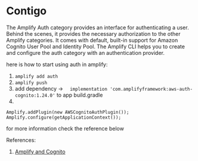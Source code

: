 # Contigo

The Amplify Auth category provides an interface for authenticating a user. Behind the scenes, it provides the necessary authorization to the other Amplify categories. It comes with default, built-in support for Amazon Cognito User Pool and Identity Pool. The Amplify CLI helps you to create and configure the auth category with an authentication provider.

here is how to start using auth in amplify: 

1. `amplify add auth`
2. `amplify push`
3. add dependency -> `  implementation 'com.amplifyframework:aws-auth-cognito:1.24.0'` to app build.gradle
4. 
```
Amplify.addPlugin(new AWSCognitoAuthPlugin());
Amplify.configure(getApplicationContext());
```

for more information check the reference below

References:

1. [Amplify and Cognito](https://docs.amplify.aws/lib/auth/getting-started/)